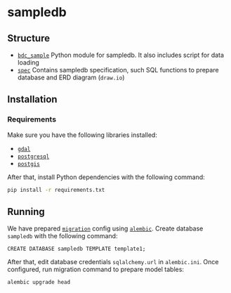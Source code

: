 # sampledb

## Structure

- [`bdc_sample`](./bdc_sample) Python module for sampledb. It also includes script for data loading
- [`spec`](./spec) Contains sampledb specification, such SQL functions to prepare database and ERD diagram (`draw.io`)

## Installation

### Requirements

Make sure you have the following libraries installed:

- [`gdal`](https://gdal.org/)
- [`postgresql`](https://www.postgresql.org/download/)
- [`postgis`](https://postgis.net/)

After that, install Python dependencies with the following command:

```bash
pip install -r requirements.txt
```

## Running

We have prepared [`migration`](./migrations) config using [`alembic`](https://alembic.sqlalchemy.org/en/latest/).
Create database `sampledb` with the following command:

```psql
CREATE DATABASE sampledb TEMPLATE template1;
```

After that, edit database credentials `sqlalchemy.url` in `alembic.ini`. Once configured, run migration command to prepare model tables:

```python
alembic upgrade head
```

